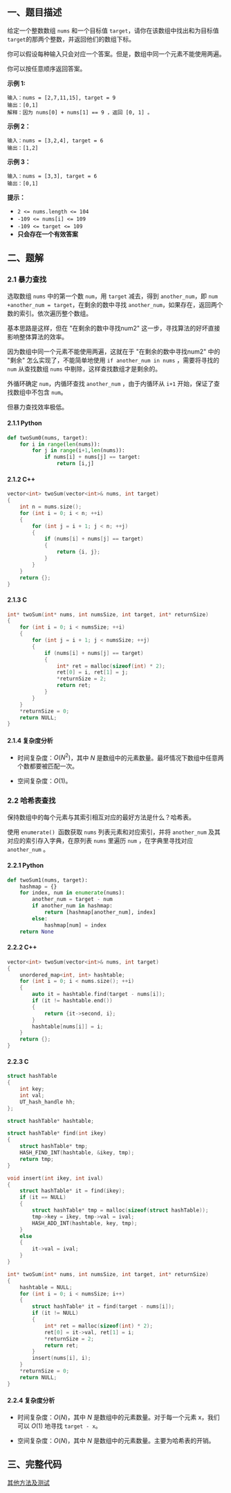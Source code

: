 ## 一、题目描述

给定一个整数数组 `nums` 和一个目标值 `target`，请你在该数组中找出和为目标值 `target`的那两个整数，并返回他们的数组下标。

你可以假设每种输入只会对应一个答案。但是，数组中同一个元素不能使用两遍。

你可以按任意顺序返回答案。

**示例 1:**

```
输入：nums = [2,7,11,15], target = 9
输出：[0,1]
解释：因为 nums[0] + nums[1] == 9 ，返回 [0, 1] 。
```

**示例 2：**

```
输入：nums = [3,2,4], target = 6
输出：[1,2]
```

**示例 3：**

```
输入：nums = [3,3], target = 6
输出：[0,1]
```

**提示：**

- `2 <= nums.length <= 104`
- `-109 <= nums[i] <= 109`
- `-109 <= target <= 109`
- **只会存在一个有效答案**



## 二、题解

### 2.1 暴力查找

选取数组 `nums` 中的第一个数 `num`，用 `target` 减去，得到 `another_num`，即 `num +another_num = target`，在剩余的数中寻找 `another_num`，如果存在，返回两个数的索引。依次遍历整个数组。

基本思路是这样，但在 "在剩余的数中寻找num2" 这一步，寻找算法的好坏直接影响整体算法的效率。

因为数组中同一个元素不能使用两遍，这就在于 "在剩余的数中寻找num2" 中的 "剩余" 怎么实现了，不能简单地使用 `if another_num in nums` ，需要将寻找的 `num` 从查找数组 `nums` 中剔除，这样查找数组才是剩余的。



外循环确定 `num`，内循环查找 `another_num` ，由于内循环从 `i+1` 开始，保证了查找数组中不包含 `num`。

但暴力查找效率极低。

#### 2.1.1 Python

```python
def twoSum0(nums, target):
    for i in range(len(nums)):
        for j in range(i+1,len(nums)):
            if nums[i] + nums[j] == target:
                return [i,j]
```

#### 2.1.2 C++

```cpp
vector<int> twoSum(vector<int>& nums, int target) 
{
    int n = nums.size();
    for (int i = 0; i < n; ++i) 
    {
        for (int j = i + 1; j < n; ++j) 
        {
            if (nums[i] + nums[j] == target) 
            {
                return {i, j};
            }
        }
    }
    return {};
}
```

#### 2.1.3 C

```c
int* twoSum(int* nums, int numsSize, int target, int* returnSize) 
{
    for (int i = 0; i < numsSize; ++i) 
    {
        for (int j = i + 1; j < numsSize; ++j) 
        {
            if (nums[i] + nums[j] == target) 
            {
                int* ret = malloc(sizeof(int) * 2);
                ret[0] = i, ret[1] = j;
                *returnSize = 2;
                return ret;
            }
        }
    }
    *returnSize = 0;
    return NULL;
}
```

#### 2.1.4 复杂度分析

- 时间复杂度：$O(N^2)$，其中 $N$ 是数组中的元素数量。最坏情况下数组中任意两个数都要被匹配一次。

- 空间复杂度：$O(1)$。



### 2.2 哈希表查找

保持数组中的每个元素与其索引相互对应的最好方法是什么？哈希表。

使用 `enumerate() `函数获取 `nums` 列表元素和对应索引，并将 `another_num` 及其对应的索引存入字典，在原列表 `nums` 里遍历 `num` ，在字典里寻找对应 `another_num` 。

#### 2.2.1 Python

```python
def twoSum1(nums, target):
    hashmap = {}
    for index, num in enumerate(nums):
        another_num = target - num
        if another_num in hashmap:
            return [hashmap[another_num], index]
        else:
            hashmap[num] = index
    return None
```

#### 2.2.2 C++

```c++
vector<int> twoSum(vector<int>& nums, int target) 
{
    unordered_map<int, int> hashtable;
    for (int i = 0; i < nums.size(); ++i) 
    {
        auto it = hashtable.find(target - nums[i]);
        if (it != hashtable.end()) 
        {
            return {it->second, i};
        }
        hashtable[nums[i]] = i;
    }
    return {};
}
```

#### 2.2.3 C

```c
struct hashTable 
{
    int key;
    int val;
    UT_hash_handle hh;
};

struct hashTable* hashtable;

struct hashTable* find(int ikey) 
{
    struct hashTable* tmp;
    HASH_FIND_INT(hashtable, &ikey, tmp);
    return tmp;
}

void insert(int ikey, int ival) 
{
    struct hashTable* it = find(ikey);
    if (it == NULL) 
    {
        struct hashTable* tmp = malloc(sizeof(struct hashTable));
        tmp->key = ikey, tmp->val = ival;
        HASH_ADD_INT(hashtable, key, tmp);
    } 
    else 
    {
        it->val = ival;
    }
}

int* twoSum(int* nums, int numsSize, int target, int* returnSize) 
{
    hashtable = NULL;
    for (int i = 0; i < numsSize; i++) 
    {
        struct hashTable* it = find(target - nums[i]);
        if (it != NULL) 
        {
            int* ret = malloc(sizeof(int) * 2);
            ret[0] = it->val, ret[1] = i;
            *returnSize = 2;
            return ret;
        }
        insert(nums[i], i);
    }
    *returnSize = 0;
    return NULL;
}
```

#### 2.2.4 复杂度分析

- 时间复杂度：$O(N)$，其中 $N$ 是数组中的元素数量。对于每一个元素 x，我们可以 $O(1)$ 地寻找 `target - x`。

- 空间复杂度：$O(N)$，其中 $N$ 是数组中的元素数量。主要为哈希表的开销。



## 三、完整代码

[其他方法及测试](https://holsey.github.io/algorithm-cradle/LeetCode/1.两数之和/1.两数之和.py)

